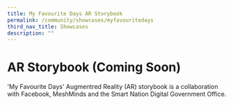 ```yaml
---
title: My Favourite Days AR Storybook
permalink: /community/showcases/myfavouritedays
third_nav_title: Showcases
description: ""
---
```




# AR Storybook (Coming Soon)

'My Favourite Days' Augmentred Reality (AR) storybook is a collaboration with Facebook, MeshMinds and the Smart Nation Digital Government Office. 

